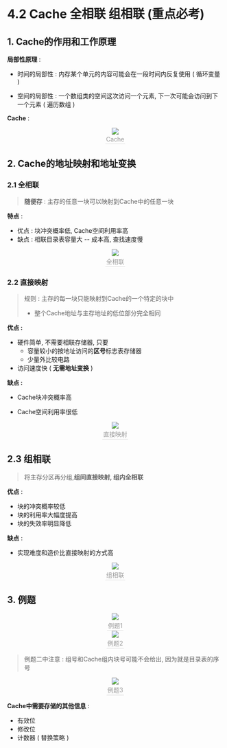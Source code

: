 #  	4.2 Cache 全相联 组相联 (重点必考)

## 1. Cache的作用和工作原理

 **局部性原理** : 

- 时间的局部性 : 内存某个单元的内容可能会在一段时间内反复使用 ( 循环变量 )

- 空间的局部性 : 一个数组类的空间这次访问一个元素, 下一次可能会访问到下一个元素 ( 遍历数组 )

**Cache** : 

<center><img src="https://youpai.roccoshi.top/img/20200718103731.png"><br><div style="border-bottom: 1px solid #d9d9d9;display: inline-block;color: #999;    padding: 2px;">Cache</div> </center>

## 2. Cache的地址映射和地址变换

### 2.1 全相联

> **随便存** : 主存的任意一块可以映射到Cache中的任意一块

**特点** : 

- 优点 : 块冲突概率低, Cache空间利用率高
- 缺点 : 相联目录表容量大 -- 成本高, 查找速度慢

 <center><img src="https://youpai.roccoshi.top/img/20200718114344.png"><br><div style="border-bottom: 1px solid #d9d9d9;display: inline-block;color: #999;    padding: 2px;">全相联</div> </center>

### 2.2 直接映射

> 规则 : 主存的每一块只能映射到Cache的一个特定的块中
>
> - 整个Cache地址与主存地址的低位部分完全相同

**优点 :** 

- 硬件简单, 不需要相联存储器, 只要
  - 容量较小的按地址访问的**区号**标志表存储器
  - 少量外比较电路
- 访问速度快 ( **无需地址变换** ) 

**缺点 :**

- Cache块冲突概率高

- Cache空间利用率很低 

<center><img src="https://youpai.roccoshi.top/img/20200718115628.png"><br><div style="border-bottom: 1px solid #d9d9d9;display: inline-block;color: #999;    padding: 2px;">直接映射</div> </center>

## 2.3 组相联

> 将主存分区再分组,**组间直接映射, 组内全相联**

**优点** : 

- 块的冲突概率较低
- 块的利用率大幅度提高
- 块的失效率明显降低

**缺点** : 

- 实现难度和造价比直接映射的方式高

 <center><img src="https://youpai.roccoshi.top/img/20200718141502.png"><br><div style="border-bottom: 1px solid #d9d9d9;display: inline-block;color: #999;    padding: 2px;">组相联</div> </center>

## 3. 例题

<center><img src="https://youpai.roccoshi.top/img/20200718142426.png"><br><div style="border-bottom: 1px solid #d9d9d9;display: inline-block;color: #999;    padding: 2px;">例题1</div> </center>

<center><img src="https://youpai.roccoshi.top/img/20200718142947.png"><br><div style="border-bottom: 1px solid #d9d9d9;display: inline-block;color: #999;    padding: 2px;">例题2</div> </center>

> 例题二中注意 : 组号和Cache组内块号可能不会给出, 因为就是目录表的序号

 <center><img src="https://youpai.roccoshi.top/img/20200718144411.png"><br><div style="border-bottom: 1px solid #d9d9d9;display: inline-block;color: #999;    padding: 2px;">例题3</div> </center>

**Cache中需要存储的其他信息** : 

- 有效位
- 修改位
- 计数器 ( 替换策略 )





